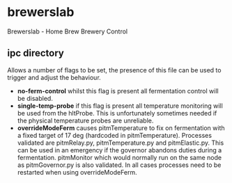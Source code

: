 # brewerslab
Brewerslab - Home Brew Brewery Control



## ipc directory

Allows a number of flags to be set, the presence of this file can be used to trigger
and adjust the behaviour. 


- **no-ferm-control** whilst this flag is present all fermentation control will be disabled.
- **single-temp-probe** if this flag is present all temperature monitoring will be used from the hltProbe. This is unfortunately sometimes needed if the physical temperature probes are unreliable.
- **overrideModeFerm** causes pitmTemperature to fix on fermentation with a fixed target of 17 deg (hardcoded in pitmTemperature). Processes validated are pitmRelay.py, pitmTemperature.py and pitmElastic.py. This can be used in an emergency if the governor abandons duties during a fermentation.
pitmMonitor which would normally run on the same node as pitmGovernor.py is also validated.
In all cases processes need to be restarted when using overrideModeFerm.
